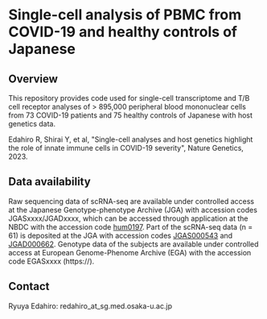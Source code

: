 # Single-cell analysis of PBMC from COVID-19 and healthy controls of Japanese

## Overview
This repository provides code used for single-cell transcriptome and T/B cell receptor analyses of > 895,000 peripheral blood mononuclear cells from 73 COVID-19 patients and 75 healthy controls of Japanese with host genetics data.

Edahiro R, Shirai Y, et al, "Single-cell analyses and host genetics highlight the role of innate immune cells in COVID-19 severity", Nature Genetics, 2023. 

## Data availability
Raw sequencing data of scRNA-seq are available under controlled access at the Japanese Genotype-phenotype Archive (JGA) with accession codes JGASxxxx/JGADxxxx, which can be accessed through application at the NBDC with the accession code [hum0197](https://humandbs.biosciencedbc.jp/en/hum0197-latest). Part of the scRNA-seq data (n = 61) is deposited at the JGA with accession codes [JGAS000543](https://ddbj.nig.ac.jp/resource/jga-study/JGAS000543) and [JGAD000662](https://ddbj.nig.ac.jp/resource/jga-dataset/JGAD000662).
Genotype data of the subjects are available under controlled access at European Genome-Phenome Archive (EGA) with the accession code EGASxxxx (https://).

## Contact
Ryuya Edahiro: redahiro_at_sg.med.osaka-u.ac.jp
